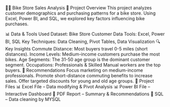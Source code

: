 🚴‍♂️ Bike Store Sales Analysis
📌 Project Overview
This project analyzes customer demographics and purchasing patterns for a bike store.
Using Excel, Power BI, and SQL, we explored key factors influencing bike purchases.

📊 Data & Tools Used
Dataset: Bike Store Customer Data
Tools: Excel, Power BI, SQL
Key Techniques: Data Cleaning, Pivot Tables, Data Visualization
🔍 Key Insights
Commute Distance: Most buyers travel 0-5 miles (short distances).
Income Levels: Medium-income customers purchase the most bikes.
Age Segments: The 31-50 age group is the dominant customer segment.
Occupations: Professionals & Skilled Manual workers are the top buyers.
📌 Recommendations
Focus marketing on medium-income professionals.
Promote short-distance commuting benefits to increase sales.
Offer targeted discounts for young and old age groups.
📂 Project Files
📊 Excel File – Data modifying & Pivot Analysis
📊 Power BI File – Interactive Dashboard
📜 PDF Report – Summary & Recommendations
💾 SQL – Data cleaning by MYSQL
